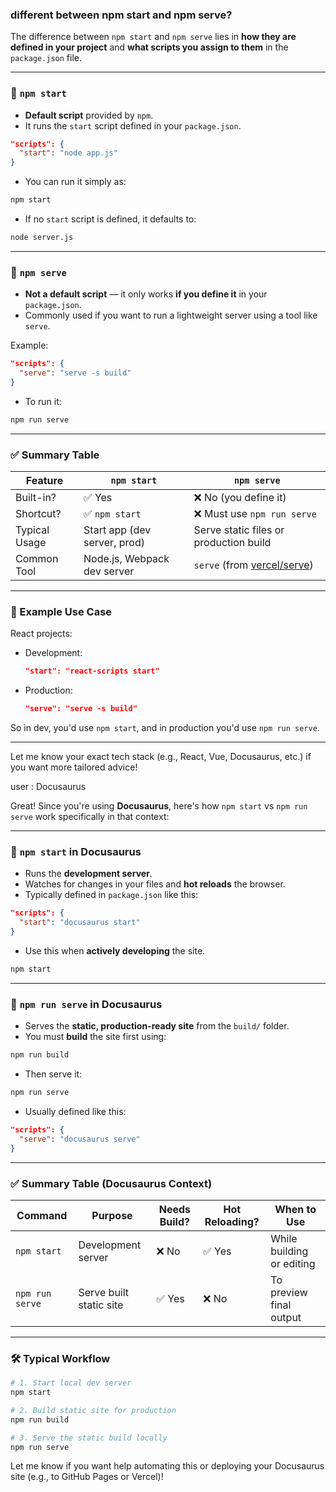 ### different between npm start and npm serve?

The difference between `npm start` and `npm serve` lies in **how they are defined in your project** and **what scripts you assign to them** in the `package.json` file.

---

### 🔹 `npm start`

* **Default script** provided by `npm`.
* It runs the `start` script defined in your `package.json`.

```json
"scripts": {
  "start": "node app.js"
}
```

* You can run it simply as:

```bash
npm start
```

* If no `start` script is defined, it defaults to:

```bash
node server.js
```

---

### 🔹 `npm serve`

* **Not a default script** — it only works **if you define it** in your `package.json`.
* Commonly used if you want to run a lightweight server using a tool like `serve`.

Example:

```json
"scripts": {
  "serve": "serve -s build"
}
```

* To run it:

```bash
npm run serve
```

---

### ✅ Summary Table

| Feature       | `npm start`                  | `npm serve`                                                    |
| ------------- | ---------------------------- | -------------------------------------------------------------- |
| Built-in?     | ✅ Yes                        | ❌ No (you define it)                                           |
| Shortcut?     | ✅ `npm start`                | ❌ Must use `npm run serve`                                     |
| Typical Usage | Start app (dev server, prod) | Serve static files or production build                         |
| Common Tool   | Node.js, Webpack dev server  | `serve` (from [vercel/serve](https://github.com/vercel/serve)) |

---

### 🔧 Example Use Case

React projects:

* Development:

  ```json
  "start": "react-scripts start"
  ```
* Production:

  ```json
  "serve": "serve -s build"
  ```

So in dev, you'd use `npm start`, and in production you'd use `npm run serve`.

---

Let me know your exact tech stack (e.g., React, Vue, Docusaurus, etc.) if you want more tailored advice!

user : Docusaurus

Great! Since you're using **Docusaurus**, here's how `npm start` vs `npm run serve` work specifically in that context:

---

### 🔹 `npm start` in Docusaurus

* Runs the **development server**.
* Watches for changes in your files and **hot reloads** the browser.
* Typically defined in `package.json` like this:

```json
"scripts": {
  "start": "docusaurus start"
}
```

* Use this when **actively developing** the site.

```bash
npm start
```

---

### 🔹 `npm run serve` in Docusaurus

* Serves the **static, production-ready site** from the `build/` folder.
* You must **build** the site first using:

```bash
npm run build
```

* Then serve it:

```bash
npm run serve
```

* Usually defined like this:

```json
"scripts": {
  "serve": "docusaurus serve"
}
```

---

### ✅ Summary Table (Docusaurus Context)

| Command         | Purpose                 | Needs Build? | Hot Reloading? | When to Use               |
| --------------- | ----------------------- | ------------ | -------------- | ------------------------- |
| `npm start`     | Development server      | ❌ No         | ✅ Yes          | While building or editing |
| `npm run serve` | Serve built static site | ✅ Yes        | ❌ No           | To preview final output   |

---

### 🛠️ Typical Workflow

```bash
# 1. Start local dev server
npm start

# 2. Build static site for production
npm run build

# 3. Serve the static build locally
npm run serve
```

Let me know if you want help automating this or deploying your Docusaurus site (e.g., to GitHub Pages or Vercel)!
